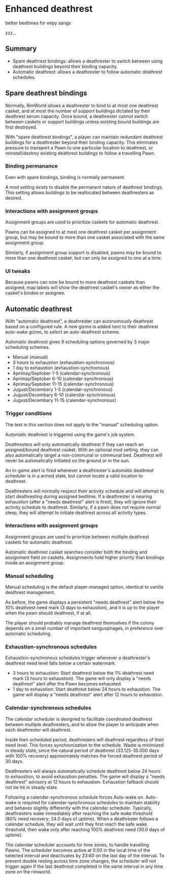 # Enhanced deathrest

better bedtimes for eepy sangs

zzz...

## Summary
- Spare deathrest bindings: allows a deathrester to switch between using deathrest buildings beyond their binding capacity.
- Automatic deathrest: allows a deathrester to follow automatic deathrest schedules.

## Spare deathrest bindings
Normally, RimWorld allows a deathrester to bind to at most one deathrest casket, and at most the number of support buildings dictated by their deathrest serum capacity. Once bound, a deathrester cannot switch between caskets or support buildings unless existing bound buildings are first destroyed.

With "spare deathrest bindings", a player can maintain redundant deathrest buildings for a deathrester beyond their binding capacity. This eliminates pressure to transport a Pawn to one particular location to deathrest, or reinstall/destroy existing deathrest buildings to follow a travelling Pawn.

### Binding permanance
Even with spare bindings, binding is normally permanent.

A mod setting exists to disable the permanent nature of deathrest bindings. This setting allows buildings to be reallocated between deathresters as desired.

### Interactions with assignment groups
Assignment groups are used to prioritize caskets for automatic deathrest.

Pawns can be assigned to at most one deathrest casket per assignment group, but may be bound to more than one casket associated with the same assignment group.

Similarly, if assignment group support is disabled, pawns may be bound to more than one deathrest casket, but can only be assigned to one at a time.

### UI tweaks
Because pawns can now be bound to more deathrest caskets than assigned, map labels will show the deathrest casket's owner as either the casket's bindee or assignee.

## Automatic deathrest
With "automatic deathrest", a deathrester can autonomously deathrest based on a configured rule. A new gizmo is added next to their deathrest auto-wake gizmo, to select an auto-deathrest scheme.

Automatic deathrest gives 9 scheduling options governed by 3 major scheduling schemes.
- Manual (manual)
- 3 hours to exhaustion (exhaustion-synchronous)
- 1 day to exhaustion (exhaustion-synchronous)
- Aprimay/Septober 1-5 (calendar-synchronous)
- Aprimay/Septober 6-10 (calendar-synchronous)
- Aprimay/Septober 11-15 (calendar-synchronous)
- Jugust/Decembary 1-5 (calendar-synchronous)
- Jugust/Decembary 6-10 (calendar-synchronous)
- Jugust/Decembary 11-15 (calendar-synchronous)

### Trigger conditions

The text in this section does not apply to the "manual" scheduling option.

Automatic deathrest is triggered using the game's job system.

Deathresters will only automatically deathrest if they can reach an assigned/bound deathrest casket. With an optional mod setting. they can also automatically target a non-communal or communal bed. Deathrest will never be automatically initiated on the ground or in the sun.

An in-game alert is fired whenever a deathrester's automatic deathrest scheduler is in a armed state, but cannot locate a valid location to deathrest.

Deathresters will normally respect their activity schedule and will attempt to start deathresting during assigned bedtime. If a deathrester is nearing exhaustion (after a "needs deathrest" alert is fired), they will ignore their activity schedule to deathrest. Similarly, if a pawn does not require normal sleep, they will attempt to initiate deathrest across all activity types.

### Interactions with assignment groups
Assignment groups are used to prioritize between multiple deathrest caskets for automatic deathrest.

Automatic deathrest casket searches consider both the binding and assignment field on caskets. Assignments hold higher priority than bindings inside an assignment group.

### Manual scheduling
Manual scheduling is the default player-managed option, identical to vanilla deathrest management.

As before, the game displays a persistent "needs deathrest" alert below the 10% deathrest need mark (3 days to exhaustion), and it is up to the player when the pawn should deathrest, if at all.

The player should probably manage deathrest themselves if the colony depends on a small number of important sanguophages, in preference over automatic scheduling.

### Exhaustion-synchronous schedules
Exhaustion-synchronous schedules trigger whenever a deathrester's deathrest need level falls below a certain watermark.

- 3 hours to exhaustion: Start deathrest below the 1% deathrest need mark (3 hours to exhaustion). The game will only display a "needs deathrest" alert after the Pawn becomes exhausted.
- 1 day to exhaustion: Start deathrest below 24 hours to exhaustion. The game will display a "needs deathrest" alert after 12 hours to exhaustion.

### Calendar-synchronous schedules
The calendar scheduler is designed to facilitate coordinated deathrest between multiple deathresters, and to allow the player to anticipate when each deathrester will deathrest.

Inside their scheduled period, deathresters will deathrest regardless of their need level. This forces synchronization to the schedule. Waste is minimized in steady state, since the natural period of deathrest (33.125-35.000 days with 100% recovery) approximately matches the forced deathrest period of 30 days.

Deathresters will always automatically schedule deathrest below 24 hours to exhaustion, to avoid exhaustion penalties. The game will display a "needs deathrest" advisory at 12 hours to exhaustion. Exhaustion fallback should not be hit in steady state.

Following a calendar-synchronous schedule forces Auto-wake on. Auto-wake is required for calendar-synchronous schedules to maintain stability and behaves slightly differently with the calendar scheduler. Typically, deathresters wake immediately after reaching the safe wake threshold (80% need recovery; 24.0 days of uptime). When a deathrester follows a calendar schedule, they will wait until they first reach the safe wake threshold, then wake only after reaching 100% deathrest need (30.0 days of uptime).

The calendar scheduler accounts for time zones, to handle travelling Pawns. The scheduler becomes active at 0:00 in the local time of the selected interval and deactivates by 23:60 on the last day of the interval. To prevent double resting across time zone changes, the scheduler will not trigger again if the last deathrest completed in the same interval in any time zone on the rimworld.
